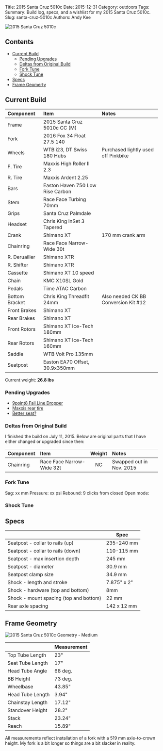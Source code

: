 Title: 2015 Santa Cruz 5010c 
Date: 2015-12-31
Category: outdoors
Tags:
Summary: Build log, specs, and a wishlist for my 2015 Santa Cruz 5010c.
Slug: santa-cruz-5010c 
Authors: Andy Kee

![2015 Santa Cruz 5010c]({filename}/img/santa-cruz-5010c.jpg)

## Contents
* [Current Build](#current-build)
    * [Pending Upgrades](#pending-upgrades)
    * [Deltas from Original Build](#deltas)
    * [Fork Tune](#fork-tune)
    * [Shock Tune](#shock-tune)
* [Specs](#specs)
* [Frame Geomerty](#frame-geometry)


## <a name="current-build"></a>Current Build
| Component      | Item                             | Notes |
|:---------------|:---------------------------------|:------|
| Frame          | 2015 Santa Cruz 5010c CC (M)     | |
| Fork           | 2016 Fox 34 Float 27.5 140       | |
| Wheels         | WTB i23, DT Swiss 180 Hubs       | Purchased lightly used off Pinkbike |
| F. Tire        | Maxxis High Roller II 2.3        | |
| R. Tire        | Maxxis Ardent 2.25               | |
| Bars           | Easton Haven 750 Low Rise Carbon | |
| Stem           | Race Face Turbing 70mm           | |
| Grips          | Santa Cruz Palmdale              | |
| Headset        | Chris King InSet 3 Tapered       | |
| Crank          | Shimano XT                       | 170 mm crank arm |
| Chainring      | Race Face Narrow-Wide 30t        | |
| R. Deruailler  | Shimano XTR                      | |
| R. Shifter     | Shimano XTR                      | |
| Cassette       | Shimano XT 10 speed              | |
| Chain          | KMC X10SL Gold                   | |
| Pedals         | Time ATAC Carbon                 | |
| Bottom Bracket | Chris King Threadfit 24mm        | Also needed CK BB Conversion Kit #12 |
| Front Brakes   | Shimano XT                       | |
| Rear Brakes    | Shimano XT                       | |
| Front Rotors   | Shimano XT Ice-Tech 180mm        | |
| Rear Rotors    | Shimano XT Ice-Tech 160mm        | |
| Saddle         | WTB Volt Pro 135mm               | |
| Seatpost       | Easton EA70 Offset, 30.9x350mm   | |

Current weight: **26.8 lbs**

### <a name="pending-upgrades"></a> Pending Upgrades
* [9point8 Fall Line Dropper](http://9point8.ca/index.php/products/sesatposts/product/69-fall-line-dropper-post)
* [Maxxis rear tire]()
* [Better seat?]()

### <a name="deltas"></a> Deltas from Original Build
I finished the build on July 11, 2015. Below are original parts that I have either changed or upgraded since then:

| Component      | Item                             | Weight | Notes |
|:---------------|:---------------------------------|:------:|:------|
| Chainring      | Race Face Narrow-Wide 32t        | NC     | Swapped out in Nov. 2015 |

### <a name="fork-tune"></a> Fork Tune
Sag: xx mm
Pressure: xx psi
Rebound: 9 clicks from closed
Open mode: 

### <a name="shock-tune"><a/> Shock Tune

## <a name="specs"></a>  Specs
|                                        | Spec        |
|----------------------------------------|-------------|
| Seatpost - collar to rails (up)        | 235-240 mm  |
| Seatpost - collar to rails (down)      | 110-115 mm  |
| Seatpost - max insertion depth         | 245 mm      |  
| Seatpost - diameter                    | 30.9 mm     |
| Seatpost clamp size                    | 34.9 mm     |
| Shock - length and stroke              | 7.875" x 2" |
| Shock - hardware (top and bottom)      | 8mm         |
| Shock - mount spacing (top and bottom) | 22 mm       |
| Rear axle spacing                      | 142 x 12 mm |

## <a name="frame-geometry"></a> Frame Geometry

![2015 Santa Cruz 5010c Geometry - Medium]({filename}/img/santa-cruz-5010c-geometry.png)

|                  | Measurement |
|------------------|-------------|
| Top Tube Length  | 23"         |
| Seat Tube Length | 17"         |
| Head Tube Angle  | 68 deg.     |
| BB Height        | 73 deg.     |
| Wheelbase        | 43.85"      |
| Head Tube Length | 3.94"       |
| Chainstay Length | 17.12"      |
| Standover Height | 28.2"       |
| Stack            | 23.24"      |
| Reach            | 15.89"      |



All measurements reflect installation of a fork with a 519 mm axle-to-crown height. My fork is a bit longer so things are a bit slacker in reality.
